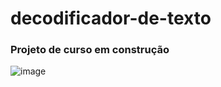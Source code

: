 # decodificador-de-texto
### Projeto de curso em construção
![image](https://github.com/user-attachments/assets/693dc315-7887-44ea-afcf-d249d1a94fe5)
